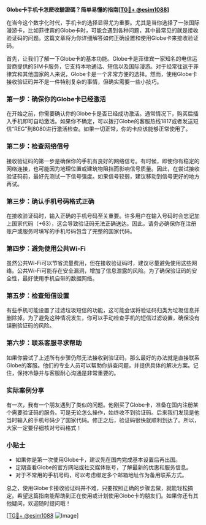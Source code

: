 **Globe卡手机卡怎麽收驗證碼？简单易懂的指南[[TG💪+ @esim1088](https://t.me/s/esim1088)]**

在当今这个数字化时代，手机卡的选择显得尤为重要。尤其是当你选择了一张国际漫游卡，比如菲律宾的Globe卡时，可能会遇到各种问题，其中最常见的就是接收验证码的问题。这篇文章将为你详细解答如何正确设置和使用Globe卡来接收验证码。

首先，让我们了解一下Globe卡的基本功能。Globe卡是菲律宾一家知名的电信运营商提供的SIM卡服务，它支持本地通话、短信以及国际漫游。对于经常往返于菲律宾和其他国家的人来说，Globe卡是一个非常方便的选择。然而，使用Globe卡接收验证码并不是一件特别复杂的事情，但确实需要一些小技巧。

### 第一步：确保你的Globe卡已经激活

在开始之前，你需要确认你的Globe卡是否已经成功激活。通常情况下，购买后插入手机即可自动激活。如果你不确定，可以拨打Globe的客服热线1817或者发送短信“REG”到8080进行激活检查。如果一切正常，你的卡应该能够正常使用了。

### 第二步：检查网络信号

接收验证码的第一步是确保你的手机有良好的网络信号。有时候，即使你有稳定的网络连接，也可能因为地理位置或建筑物阻挡而影响信号质量。因此，在尝试接收验证码前，最好先测试一下信号强度。如果信号较弱，建议移动到信号更好的地方再试。

### 第三步：确认手机号码格式正确

在接收验证码时，输入正确的手机号码至关重要。许多用户在输入号码时会忘记加上国家代码（+63），这会导致验证码无法正确送达。因此，请务必确保你在注册账户或服务时填写的手机号码包含了完整的国家代码。

### 第四步：避免使用公共Wi-Fi

虽然公共Wi-Fi可以节省流量费用，但在接收验证码时，建议尽量避免使用这些网络。公共Wi-Fi可能存在安全漏洞，增加了信息泄露的风险。为了确保验证码的安全性，最好使用手机自带的数据网络。

### 第五步：检查短信设置

有些手机可能设置了过滤垃圾短信的功能，这可能会误将验证码归类为垃圾信息并删除掉。为了避免这种情况发生，你可以手动检查手机的短信过滤设置，确保没有误删验证码的风险。

### 第六步：联系客服寻求帮助

如果你尝试了上述所有步骤仍然无法接收到验证码，那么最好的办法就是直接联系Globe的客服。他们的专业人员可以帮助你排查问题，并提供具体的解决方案。记住，保持冷静并与客服耐心沟通是非常重要的。

### 实际案例分享

有一次，我有一个朋友遇到了类似的问题。他刚买了Globe卡，准备在国内注册某个需要验证码的服务。可是无论怎么操作，始终收不到验证码。后来我们发现是他当时输入的手机号码少了国家代码。修正之后，验证码很快就顺利到达了。所以，大家一定要仔细核对号码格式！

### 小贴士

- 如果你是第一次使用Globe卡，建议先在国内完成基本设置后再出国。
- 定期查看Globe的官方网站或社交媒体账号，了解最新的优惠和服务信息。
- 对于不常用的手机号码，可以考虑绑定多个邮箱地址作为备用联系方式。

总之，使用Globe卡接收验证码并不难，只要按照正确的步骤去做，就能轻松搞定。希望这篇指南能帮助到正在使用或计划使用Globe卡的朋友们。如果你还有其他疑问，欢迎随时提问哦！

[[TG💪+ @esim1088](https://t.me/s/esim1088) ![Image](https://i.postimg.cc/4NQfJmqS/Snipaste-2025-05-13-00-14-12.png)]
